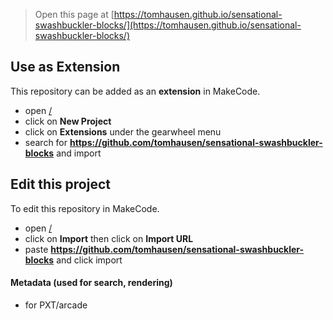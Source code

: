  


> Open this page at [https://tomhausen.github.io/sensational-swashbuckler-blocks/](https://tomhausen.github.io/sensational-swashbuckler-blocks/)

## Use as Extension

This repository can be added as an **extension** in MakeCode.

* open [/](/)
* click on **New Project**
* click on **Extensions** under the gearwheel menu
* search for **https://github.com/tomhausen/sensational-swashbuckler-blocks** and import

## Edit this project

To edit this repository in MakeCode.

* open [/](/)
* click on **Import** then click on **Import URL**
* paste **https://github.com/tomhausen/sensational-swashbuckler-blocks** and click import

#### Metadata (used for search, rendering)

* for PXT/arcade
<script src="https://makecode.com/gh-pages-embed.js"></script><script>makeCodeRender("{{ site.makecode.home_url }}", "{{ site.github.owner_name }}/{{ site.github.repository_name }}");</script>
